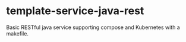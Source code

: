 # template-service-java-rest
Basic RESTful java service supporting compose and Kubernetes with a makefile.
